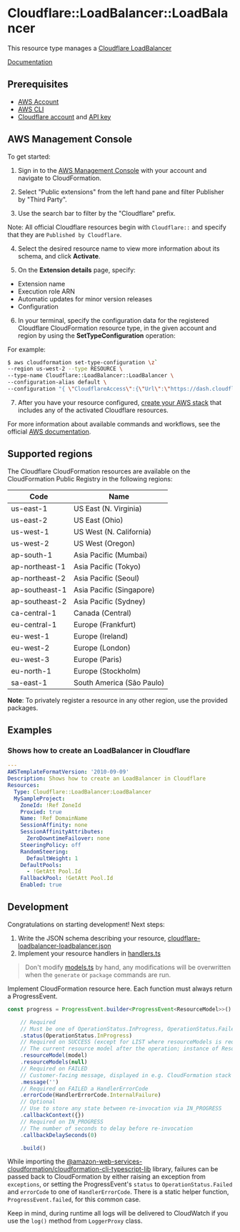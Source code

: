 # Cloudflare::LoadBalancer::LoadBalancer

This resource type manages a [Cloudflare LoadBalancer][3]

 [Documentation][4]
## Prerequisites
* [AWS Account][14]
* [AWS CLI][15]
* [Cloudflare account][16] and [API key][17]
## AWS Management Console

To get started:

1. Sign in to the [AWS Management Console][11] with your account and navigate to CloudFormation.

2. Select "Public extensions" from the left hand pane and filter Publisher by "Third Party".

3. Use the search bar to filter by the "Cloudflare" prefix.

  Note: All official  Cloudflare resources begin with `Cloudflare::` and specify that they are `Published by Cloudflare`.

4. Select the desired resource name to view more information about its schema, and click **Activate**.

5. On the **Extension details** page, specify:
  - Extension name
  - Execution role ARN
  - Automatic updates for minor version releases
  - Configuration

6. In your terminal, specify the configuration data for the registered Cloudflare CloudFormation resource type, in the given account and region by using the **SetTypeConfiguration** operation:


  For example:

  ```Bash
  $ aws cloudformation set-type-configuration \z`
  --region us-west-2 --type RESOURCE \
  --type-name Cloudflare::LoadBalancer::LoadBalancer \
  --configuration-alias default \
  --configuration "{ \"CloudflareAccess\":{\"Url\":\"https://dash.cloudflare.com/uuid\",\"ApiKey\":\"YOURAPIKEY\"}}"
  ```

7. After you have your resource configured, [create your AWS stack][12] that includes any of the activated Cloudflare resources.

For more information about available commands and workflows, see the official [AWS documentation][13].

## Supported regions

The Cloudflare CloudFormation resources are available on the CloudFormation Public Registry in the following regions:

| Code            | Name                      |
|-----------------|---------------------------|
| us-east-1       | US East (N. Virginia)     |
| us-east-2       | US East (Ohio)            |
| us-west-1       | US West (N. California)   |
| us-west-2       | US West (Oregon)          |
| ap-south-1      | Asia Pacific (Mumbai)     |
| ap-northeast-1  | Asia Pacific (Tokyo)      |
| ap-northeast-2  | Asia Pacific (Seoul)      |
| ap-southeast-1  | Asia Pacific (Singapore)  |
| ap-southeast-2  | Asia Pacific (Sydney)     |
| ca-central-1    | Canada (Central)          |
| eu-central-1    | Europe (Frankfurt)        |
| eu-west-1       | Europe (Ireland)          |
| eu-west-2       | Europe (London)           |
| eu-west-3       | Europe (Paris)            |
| eu-north-1      | Europe (Stockholm)        |
| sa-east-1       | South America (São Paulo) |

**Note**: To privately register a resource in any other region, use the provided packages.

## Examples

### Shows how to create an LoadBalancer in Cloudflare
```yaml
---
AWSTemplateFormatVersion: '2010-09-09'
Description: Shows how to create an LoadBalancer in Cloudflare
Resources:
  Type: Cloudflare::LoadBalancer:LoadBalancer
  MySampleProject:
    ZoneId: !Ref ZoneId
    Proxied: true
    Name: !Ref DomainName
    SessionAffinity: none
    SessionAffinityAttributes:
      ZeroDowntimeFailover: none
    SteeringPolicy: off
    RandomSteering:
      DefaultWeight: 1
    DefaultPools:
      - !GetAtt Pool.Id
    FallbackPool: !GetAtt Pool.Id
    Enabled: true
```
## Development

Congratulations on starting development! Next steps:

1. Write the JSON schema describing your resource, [cloudflare-loadbalancer-loadbalancer.json](./cloudflare-loadbalancer-loadbalancer.json)
2. Implement your resource handlers in [handlers.ts](./cloudflare-loadbalancer-loadbalancer/handlers.ts)

> Don't modify [models.ts](./cloudflare-loadbalancer-loadbalancer/models.ts) by hand, any modifications will be overwritten when the `generate` or `package` commands are run.

Implement CloudFormation resource here. Each function must always return a ProgressEvent.

```typescript
const progress = ProgressEvent.builder<ProgressEvent<ResourceModel>>()

    // Required
    // Must be one of OperationStatus.InProgress, OperationStatus.Failed, OperationStatus.Success
    .status(OperationStatus.InProgress)
    // Required on SUCCESS (except for LIST where resourceModels is required)
    // The current resource model after the operation; instance of ResourceModel class
    .resourceModel(model)
    .resourceModels(null)
    // Required on FAILED
    // Customer-facing message, displayed in e.g. CloudFormation stack events
    .message('')
    // Required on FAILED a HandlerErrorCode
    .errorCode(HandlerErrorCode.InternalFailure)
    // Optional
    // Use to store any state between re-invocation via IN_PROGRESS
    .callbackContext({})
    // Required on IN_PROGRESS
    // The number of seconds to delay before re-invocation
    .callbackDelaySeconds(0)

    .build()
```

While importing the [@amazon-web-services-cloudformation/cloudformation-cli-typescript-lib](https://github.com/eduardomourar/cloudformation-cli-typescript-plugin) library, failures can be passed back to CloudFormation by either raising an exception from `exceptions`, or setting the ProgressEvent's `status` to `OperationStatus.Failed` and `errorCode` to one of `HandlerErrorCode`. There is a static helper function, `ProgressEvent.failed`, for this common case.

Keep in mind, during runtime all logs will be delivered to CloudWatch if you use the `log()` method from `LoggerProxy` class.

[1]: https://docs.aws.amazon.com/cloudformation-cli/latest/userguide/resource-types.html
[2]: https://docs.aws.amazon.com/AWSCloudFormation/latest/UserGuide/Welcome.html
[3]: https://developers.cloudflare.com/load-balancing/how-to/create-load-balancer/
[4]: ./docs/README.md
[11]: https://aws.amazon.com/console/
[12]: https://console.aws.amazon.com/cloudformation/home
[13]: https://docs.aws.amazon.com/AWSCloudFormation/latest/UserGuide/registry.html
[14]: https://aws.amazon.com/account/
[15]: https://aws.amazon.com/cli/
[16]: https://www.cloudflare.com/en-gb/
[17]: https://developers.cloudflare.com/analytics/graphql-api/getting-started/authentication/api-key-auth/